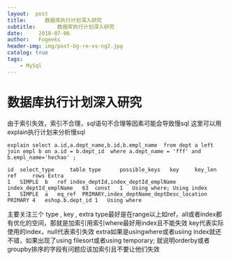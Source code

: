```yaml
---
layout:  post
title:		数据库执行计划深入研究
subtitle:		数据库执行计划深入研究
date:     2018-07-06
author:   Fogeeks
header-img: img/post-bg-re-vs-ng2.jpg
catalog: true
tags:
    - MySql
---
```

 
#	数据库执行计划深入研究
由于索引失效，索引不合理，sql语句不合理等因素可能会导致慢sql
这里可以用explain执行计划来分析慢sql
```
explain select a.id,a.dept_name,b.id,b.empl_name  from dept a left join empl b on a.id = b.dept_id  where a.dept_name = 'fff' and  b.empl_name='hechao' ;

id 	select_type 	table type  	possible_keys 	key 	key_len 	ref 	rows Extra 
1	SIMPLE	b	ref	index_deptId,index_deptId_emplName	index_deptId_emplName	63	const	1	Using where; Using index
1	SIMPLE	a	eq_ref	PRIMARY,index_deptName_deptDesc_location	PRIMARY	4	eshop.b.dept_id	1	Using where
```

主要关注三个 type , key , extra 
type最好是在range以上如ref，all或者index都有优化的空间，那就是加索引用索引where最好用index且不能失效
key代表实际使用的index，null代表索引失效
extra如果是usingwhere或者usiing index就还不错，如果出现了using filesort或者using temporary; 就说明orderby或者groupby排序的字段有问题应该加索引且不要让他们失效










